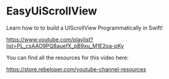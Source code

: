 # EasyUiScrollView

Learn how to  to build a UIScrollView Programmatically in Swift!

https://www.youtube.com/playlist?list=PL_csAAO9PQ8auefX_pB9xu_M1E2oa-pKy

You can find all the resources for this video here:

https://store.rebeloper.com/youtube-channel-resources
